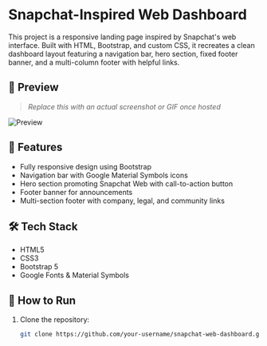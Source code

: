 # Snapchat-Inspired Web Dashboard

This project is a responsive landing page inspired by Snapchat's web interface. Built with HTML, Bootstrap, and custom CSS, it recreates a clean dashboard layout featuring a navigation bar, hero section, fixed footer banner, and a multi-column footer with helpful links.

## 📸 Preview

> _Replace this with an actual screenshot or GIF once hosted_

![Preview](preview.png)

## 🚀 Features

- Fully responsive design using Bootstrap
- Navigation bar with Google Material Symbols icons
- Hero section promoting Snapchat Web with call-to-action button
- Footer banner for announcements
- Multi-section footer with company, legal, and community links

## 🛠️ Tech Stack

- HTML5
- CSS3
- Bootstrap 5
- Google Fonts & Material Symbols

## 🔧 How to Run

1. Clone the repository:
   ```bash
   git clone https://github.com/your-username/snapchat-web-dashboard.git

